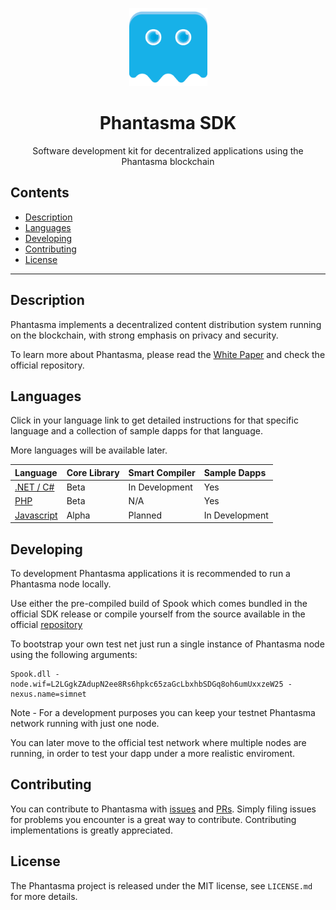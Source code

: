 <p align="center">
  <img
    src="/logo.png"
    width="125px"
  >
</p>

<h1 align="center">Phantasma SDK</h1>

<p align="center">
  Software development kit for decentralized applications using the Phantasma blockchain
</p>

## Contents

- [Description](#description)
- [Languages](#languages)
- [Developing](#developing)
- [Contributing](#contributing)
- [License](#license)

---

## Description

Phantasma implements a decentralized content distribution system running on the blockchain, with strong emphasis on privacy and security.

To learn more about Phantasma, please read the [White Paper](https://phantasma.io/phantasma_whitepaper.pdf) and check the official repository.

## Languages

Click in your language link to get detailed instructions for that specific language and a collection of sample dapps for that language. 

More languages will be available later.

Language 		| Core Library	| Smart Compiler | Sample Dapps
:---------------------- | :------------| :------------| :------------
[.NET / C#](/C#) 		| Beta | In Development | Yes
[PHP](/PHP) 		| Beta | N/A | Yes |
[Javascript](/JS) 		| Alpha | Planned | In Development |

## Developing

To development Phantasma applications it is recommended to run a Phantasma node locally.

Use either the pre-compiled build of Spook which comes bundled in the official SDK release or compile yourself from the source available in the official [repository](https://github.com/phantasma-io/PhantasmaSpook)

To bootstrap your own test net just run a single instance of Phantasma node using the following arguments:
```
Spook.dll -node.wif=L2LGgkZAdupN2ee8Rs6hpkc65zaGcLbxhbSDGq8oh6umUxxzeW25 -nexus.name=simnet
```

Note - For a development purposes you can keep your testnet Phantasma network running with just one node. 

You can later move to the official test network where multiple nodes are running, in order to test your dapp under a more realistic enviroment.

## Contributing

You can contribute to Phantasma with [issues](https://github.com/PhantasmaProtocol/PhantasmaChain/issues) and [PRs](https://github.com/PhantasmaProtocol/PhantasmaChain/pulls). Simply filing issues for problems you encounter is a great way to contribute. Contributing implementations is greatly appreciated.

## License

The Phantasma project is released under the MIT license, see `LICENSE.md` for more details.